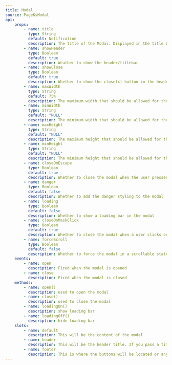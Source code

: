 ```yaml
--- 
title: Modal
source: PageKsModal
api: 
    props: 
        - name: title
          type: String
          default: Notification
          description: The title of the Modal. Displayed in the title bar.
        - name: showHeader
          type: Boolean
          default: true
          description: Weather to show the header/titlebar
        - name: showClose
          type: Boolean
          default: true
          description: Whether to show the close(x) button in the header/titlebar
        - name: maxWidth
          type: String
          default: 75%
          description: The maximum width that should be allowed for the modal
        - name: minWidth
          type: String
          default: "NULL"
          description: The minimum width that should be allowed for the modal
        - name: maxHeight
          type: String
          default: "NULL"
          description: The maximum height that should be allowed for the modal
        - name: minHeight
          type: String
          default: "NULL"
          description: The minimum height that should be allowed for the modal
        - name: closeOnEscape
          type: Boolean
          default: true
          description: Whether to close the modal when the user presses the 'escape' key
        - name: danger
          type: Boolean
          default: false
          description: Whether to add the danger styling to the modal
        - name: loading
          type: Boolean
          default: false
          description: Whether to show a loading bar in the modal
        - name: closeOnMaskClick
          type: Boolean
          default: true
          description: Whether to close the modal when a user clicks on the mask
        - name: forceScroll
          type: Boolean
          default: false
          description: Whether to force the modal in a scrollable state. This is the same when a modal is higher than the window. This option helps with modals jumping when content is dynamic.
    events: 
        - name: open
          description: Fired when the modal is opened
        - name: close
          description: Fired when the modal is closed
    methods: 
        - name: open()
          description: used to open the modal
        - name: close()
          description: used to close the modal
        - name: loadingOn()
          description: show loading bar
        - name: loadingOff()
          description: hide loading bar
    slots:
        - name: default
          description: This will be the content of the modal
        - name: header
          description: This will be the header title. If you pass a title prop this isn't needed.
        - name: footer
          description: This is where the buttons will be located or anything else that will be shown on the bottom of the modal.
---
```

